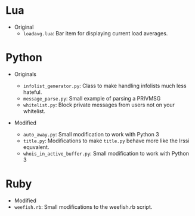 Lua
===

  * Original
    * `loadavg.lua`: Bar item for displaying current load averages.

Python
======

  * Originals
    * `infolist_generator.py`: Class to make handling infolists much less
      hateful.
    * `message_parse.py`: Small example of parsing a PRIVMSG
    * `whitelist.py`: Block private messages from users not on your whitelist.

  * Modified
    * `auto_away.py`: Small modification to work with Python 3
    * `title.py`: Modifications to make `title.py` behave more like the Irssi
      equvalent.
    * `whois_in_active_buffer.py`: Small modification to work with Python 3

Ruby
====

 * Modified
  * `weefish.rb`: Small modifications to the weefish.rb script.
